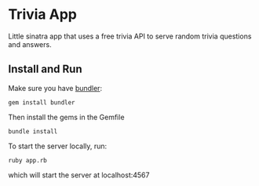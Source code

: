 # Trivia App

Little sinatra app that uses a free trivia API to serve random trivia questions and answers.

## Install and Run

Make sure you have [bundler](https://bundler.io/):

```
gem install bundler
```

Then install the gems in the Gemfile

```
bundle install
```

To start the server locally, run:

```
ruby app.rb
```
which will start the server at localhost:4567
